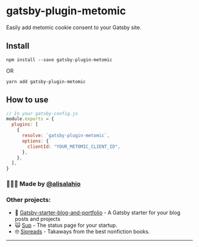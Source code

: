 # gatsby-plugin-metomic

Easily add metomic cookie consent to your Gatsby site.

## Install

`npm install --save gatsby-plugin-metomic`

OR

`yarn add gatsby-plugin-metomic`

## How to use

```javascript
// In your gatsby-config.js
module.exports = {
  plugins: [
    {
      resolve: `gatsby-plugin-metomic`,
      options: {
        clientId: "YOUR_METOMIC_CLIENT_ID",
      },
    },
  ],
}
```

### 🙋🏻‍♂️ Made by [@alisalahio](https://twitter.com/alisalahio)  

### Other projects:
- 🤙 [Gatsby-starter-blog-and-portfolio](https://www.gatsbyjs.org/starters/alisalahio/gatsby-starter-blog-and-portfolio/) - A Gatsby starter for your blog posts and projects
- 🙀 [Sup](https://supstatus.com) - The status page for your startup.
- 🤓 [Sipreads](https://sipreads.com) - Takaways from the best nonfiction books.
--- 

